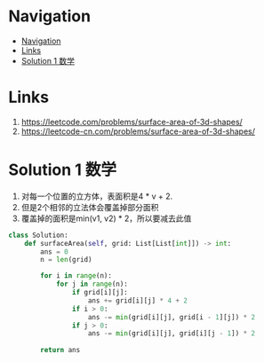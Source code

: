 # Navigation
- [Navigation](#navigation)
- [Links](#links)
- [Solution 1 数学](#solution-1-%e6%95%b0%e5%ad%a6)

# Links
1. https://leetcode.com/problems/surface-area-of-3d-shapes/
2. https://leetcode-cn.com/problems/surface-area-of-3d-shapes/


# Solution 1 数学
1. 对每一个位置的立方体，表面积是4 * v + 2.
2. 但是2个相邻的立法体会覆盖掉部分面积
3. 覆盖掉的面积是min(v1, v2) * 2，所以要减去此值
```python
class Solution:
    def surfaceArea(self, grid: List[List[int]]) -> int:
        ans = 0
        n = len(grid)

        for i in range(n):
            for j in range(n):
                if grid[i][j]:
                    ans += grid[i][j] * 4 + 2
                if i > 0:
                    ans -= min(grid[i][j], grid[i - 1][j]) * 2
                if j > 0:
                    ans -= min(grid[i][j], grid[i][j - 1]) * 2
        
        return ans
```